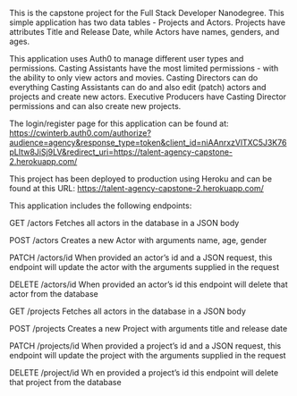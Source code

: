 This is the capstone project for the Full Stack Developer Nanodegree. This simple application has two data tables - Projects and Actors. Projects have attributes Title and Release Date, while Actors have names, genders, and ages.

This application uses Auth0 to manage different user types and permissions. Casting Assistants have the most limited permissions - with the ability to only view actors and movies. Casting Directors can do everything Casting Assistants can do and also edit (patch) actors and projects and create new actors. Executive Producers have Casting Director permissions and can also create new projects.

The login/register page for this application can be found at: https://cwinterb.auth0.com/authorize?audience=agency&response_type=token&client_id=niAAnrxzVlTXC5J3K76pLItw8JiSj9LV&redirect_uri=https://talent-agency-capstone-2.herokuapp.com/

This project has been deployed to production using Heroku and can be found at this URL: https://talent-agency-capstone-2.herokuapp.com/

This application includes the following endpoints:

GET /actors
Fetches all actors in the database in a JSON body

POST /actors
Creates a new Actor with arguments name, age, gender

PATCH /actors/id
When provided an actor’s id and a JSON request, this endpoint will update the actor with the arguments supplied in the request

DELETE /actors/id
When provided an actor’s id this endpoint will delete that actor from the database

GET /projects
Fetches all actors in the database in a JSON body

POST /projects
Creates a new Project with arguments title and release date

PATCH /projects/id
When provided a project’s id and a JSON request, this endpoint will update the project with the arguments supplied in the request

DELETE /project/id
Wh en provided a project’s id this endpoint will delete that project from the database
